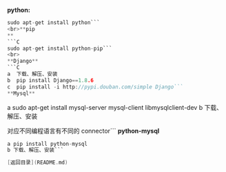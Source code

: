 **python:**
```C
sudo apt-get install python```
<br>**pip
**
```C
sudo apt-get install python-pip```
<br>
**Django**
```C
a  下载、解压、安装
b  pip install Django==1.8.6
c  pip install -i http://pypi.douban.com/simple Django```
**Mysql**
```
a sudo apt-get install mysql-server mysql-client libmysqlclient-dev
b 下载、解压、安装 

对应不同编程语言有不同的 connector```
**python-mysql**
```C
a pip install python-mysql
b 下载、解压、安装```

[返回目录](README.md)